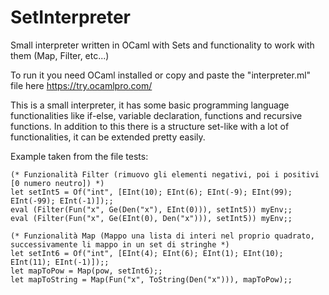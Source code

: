 # SetInterpreter
Small interpreter written in OCaml with Sets and functionality to work with them (Map, Filter, etc...)

To run it you need OCaml installed or copy and paste the "interpreter.ml" file here https://try.ocamlpro.com/

This is a small interpreter, it has some basic programming language functionalities like if-else, variable declaration, functions and recursive functions.
In addition to this there is a structure set-like with a lot of functionalities, it can be extended pretty easily.

Example taken from the file tests:

```
(* Funzionalità Filter (rimuovo gli elementi negativi, poi i positivi [0 numero neutro]) *)
let setInt5 = Of("int", [EInt(10); EInt(6); EInt(-9); EInt(99); EInt(-99); EInt(-1)]);;
eval (Filter(Fun("x", Ge(Den("x"), EInt(0))), setInt5)) myEnv;;
eval (Filter(Fun("x", Ge(EInt(0), Den("x"))), setInt5)) myEnv;;

(* Funzionalità Map (Mappo una lista di interi nel proprio quadrato, successivamente li mappo in un set di stringhe *)
let setInt6 = Of("int", [EInt(4); EInt(6); EInt(1); EInt(10); EInt(11); EInt(-1)]);;
let mapToPow = Map(pow, setInt6);;
let mapToString = Map(Fun("x", ToString(Den("x"))), mapToPow);;
```
